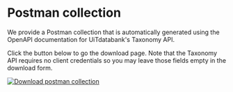 # Postman collection

We provide a Postman collection that is automatically generated using the OpenAPI documentation for UiTdatabank's Taxonomy API. 

Click the button below to go the download page. Note that the Taxonomy API requires no client credentials so you may leave those fields empty in the download form.

<!-- focus: false -->

[![Download postman collection](https://postman.publiq.be/postman-download.svg)](https://postman.publiq.be/?api=udb-taxonomy)
